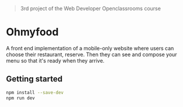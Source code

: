 > 3rd project of the Web Developer Openclassrooms course

# Ohmyfood

A front end implementation of a mobile-only website where users can choose their restaurant, reserve. Then they can see and compose your menu so that it's ready when they arrive.

## Getting started

```sh
npm install --save-dev
npm run dev
```
